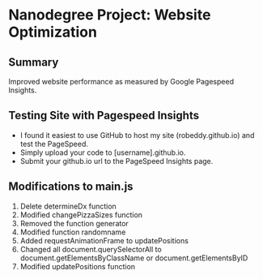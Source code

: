 # Nanodegree Project: Website Optimization

## Summary

Improved website performance as measured by Google Pagespeed Insights.

## Testing Site with Pagespeed Insights
- I found it easiest to use GitHub to host my site (robeddy.github.io) and test the PageSpeed.  
- Simply upload your code to [username].github.io.
- Submit your github.io url to the PageSpeed Insights page.

## Modifications to main.js

1. Delete determineDx function
2. Modified changePizzaSizes function
3. Removed the function generator
4. Modified function randomname
5. Added requestAnimationFrame to updatePositions
6. Changed all document.querySelectorAll to document.getElementsByClassName or document.getElementsByID
7. Modified updatePositions function
